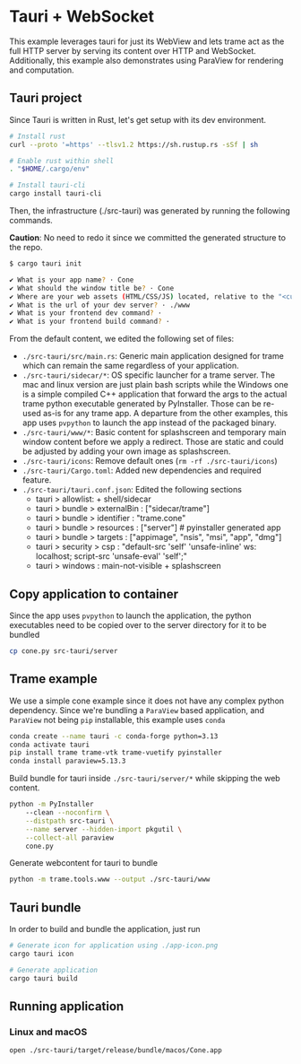 # Tauri + WebSocket

This example leverages tauri for just its WebView and lets trame act as the full HTTP server by serving its content over HTTP and WebSocket. Additionally, this example also demonstrates using ParaView for rendering and computation.

## Tauri project

Since Tauri is written in Rust, let's get setup with its dev environment.

```bash
# Install rust
curl --proto '=https' --tlsv1.2 https://sh.rustup.rs -sSf | sh

# Enable rust within shell
. "$HOME/.cargo/env"

# Install tauri-cli
cargo install tauri-cli
```

Then, the infrastructure (./src-tauri) was generated by running the following commands. 

__Caution__: No need to redo it since we committed the generated structure to the repo.

```bash
$ cargo tauri init

✔ What is your app name? · Cone
✔ What should the window title be? · Cone
✔ Where are your web assets (HTML/CSS/JS) located, relative to the "<current dir>/src-tauri/tauri.conf.json" file that will be created? · ./www
✔ What is the url of your dev server? · ./www
✔ What is your frontend dev command? · 
✔ What is your frontend build command? · 
```

From the default content, we edited the following set of files:

- `./src-tauri/src/main.rs`: Generic main application designed for trame which can remain the same regardless of your application.
- `./src-tauri/sidecar/*`: OS specific launcher for a trame server. The mac and linux version are just plain bash scripts while the Windows one is a simple compiled C++ application that forward the args to the actual trame python executable generated by PyInstaller. Those can be re-used as-is for any trame app. A departure from the other examples, this app uses `pvpython` to launch the app instead of the packaged binary.
- `./src-tauri/www/*`: Basic content for splashscreen and temporary main window content before we apply a redirect. Those are static and could be adjusted by adding your own image as splashscreen.
- `./src-tauri/icons`: Remove default ones (`rm -rf ./src-tauri/icons`)
- `./src-tauri/Cargo.toml`: Added new dependencies and required feature.
- `./src-tauri/tauri.conf.json`: Edited the following sections
    - tauri > allowlist: + shell/sidecar
    - tauri > bundle > externalBin : ["sidecar/trame"]
    - tauri > bundle > identifier  : "trame.cone"
    - tauri > bundle > resources   : ["server"] # pyinstaller generated app
    - tauri > bundle > targets     : ["appimage", "nsis", "msi", "app", "dmg"]
    - tauri > security > csp       : "default-src 'self' 'unsafe-inline' ws: localhost; script-src 'unsafe-eval' 'self';"
    - tauri > windows              : main-not-visible + splashscreen

## Copy application to container

Since the app uses `pvpython` to launch the application, the python executables need to be copied over to the server directory for it to be bundled

```bash
cp cone.py src-tauri/server
```

## Trame example

We use a simple cone example since it does not have any complex python dependency. Since we're bundling a `ParaView` based application, and `ParaView` not being `pip` installable, this example uses `conda`


```bash
conda create --name tauri -c conda-forge python=3.13
conda activate tauri
pip install trame trame-vtk trame-vuetify pyinstaller
conda install paraview=5.13.3
```

Build bundle for tauri inside `./src-tauri/server/*` while skipping the web content.

```bash
python -m PyInstaller 
    --clean --noconfirm \
    --distpath src-tauri \
    --name server --hidden-import pkgutil \
    --collect-all paraview
    cone.py
```

Generate webcontent for tauri to bundle

```bash
python -m trame.tools.www --output ./src-tauri/www
```

## Tauri bundle

In order to build and bundle the application, just run

```bash
# Generate icon for application using ./app-icon.png
cargo tauri icon

# Generate application
cargo tauri build
```

## Running application

### Linux and macOS
```bash
open ./src-tauri/target/release/bundle/macos/Cone.app
```
